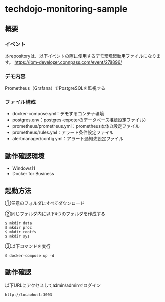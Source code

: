 # techdojo-monitoring-sample
## 概要
### イベント
本repositoryは、以下イベントの際に使用するデモ環境起動用ファイルになります。
https://ibm-developer.connpass.com/event/278896/

### デモ内容
Prometheus（Grafana）でPostgreSQLを監視する

### ファイル構成
* docker-compose.yml：デモするコンテナ環境
* postgres.env：postgres-expoterのデータベース接続設定ファイル）
* prometheus/prometheus.yml：prometheus本体の設定ファイル
* prometheus/rules.yml：アラート条件設定ファイル
* alertmanager/config.yml：アラート通知先設定ファイル

## 動作確認環境
* Windows11
* Docker for Business

## 起動方法
➀任意のフォルダにすべてダウンロード

➁同じフォルダ内に以下4つのフォルダを作成する
```
$ mkdir data
$ mkdir proc
$ mkdir rootfs
$ mkdir sys
```

➂以下コマンドを実行
```
$ docker-compose up -d
```

## 動作確認
以下URLにアクセスしてadmin/adminでログイン
```
http://locaohost:3003
```
